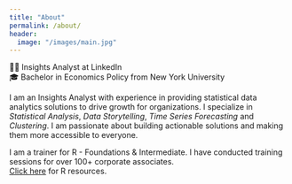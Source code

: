 ```yaml
---
title: "About"
permalink: /about/
header:
  image: "/images/main.jpg"
---
```


:woman_technologist: Insights Analyst at LinkedIn   
:mortar_board: Bachelor in Economics Policy from New York University

I am an Insights Analyst with experience in providing statistical data analytics solutions to drive growth for organizations. I specialize in *Statistical Analysis*, *Data Storytelling*, *Time Series Forecasting* and *Clustering*. I am passionate about building actionable solutions and making them more accessible to everyone.

I am a trainer for R - Foundations & Intermediate. I have conducted training sessions for over 100+ corporate associates.  
[Click here](https://cbatra9.github.io/data-science-resources/) for R resources.
